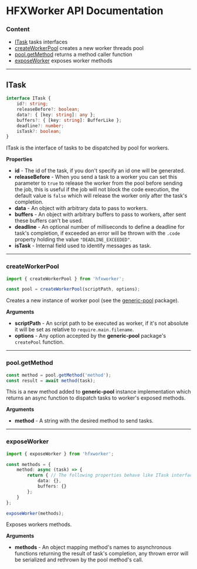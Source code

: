 # HFXWorker API Documentation

### Content

* [ITask](#ITask) tasks interfaces
* [createWorkerPool](#createWorkerPool) creates a new worker threads pool
* [pool.getMethod](#pool+getMethod) returns a method caller function
* [exposeWorker](#exposeWorker) exposes worker methods

----------------------

<a name="ITask"></a>

## ITask

```typescript
interface ITask {
	id?: string;
	releaseBefore?: boolean;
	data?: { [key: string]: any };
	buffers?: { [key: string]: BufferLike };
	deadline?: number;
	isTask?: boolean;
}
```

ITask is the interface of tasks to be dispatched by pool for workers.

**Properties**

* **id** - The id of the task, if you don't specify an id one will be generated.
* **releaseBefore** - When you send a task to a worker you can set this parameter to `true` to release the worker from the pool before sending the job, this is useful if the job will not block the code execution, the default value is `false` which will release the worker only after the task's completion.
* **data** - An object with arbitrary data to pass to workers.
* **buffers** - An object with arbitrary buffers to pass to workers, after sent these buffers can't be used.
* **deadline** - An optional number of milliseconds to define a deadline for task's completion, if exceeded an error will be thrown with the `.code` property holding the value `"DEADLINE_EXCEEDED"`.
* **isTask** - Internal field used to identify messages as task.

----------------------

<a name="createWorkerPool"></a>

### createWorkerPool

```typescript
import { createWorkerPool } from 'hfxworker';

const pool = createWorkerPool(scriptPath, options);
```

Creates a new instance of worker pool (see the [generic-pool](https://www.npmjs.com/package/generic-pool) package).

**Arguments**

* **scriptPath** - An script path to be executed as worker, if it's not absolute it will be set as relative to `require.main.filename`.
* **options** - Any option accepted by the **generic-pool** package's `createPool` function.

----------------------

<a name="pool+getMethod"></a>

### pool.getMethod

```typescript
const method = pool.getMethod('method');
const result = await method(task);
```

This is a new method added to **generic-pool** instance implementation which returns an async function to dispatch tasks to worker's exposed methods.

**Arguments**

* **method** - A string with the desired method to send tasks.

----------------------

<a name="exposeWorker"></a>

### exposeWorker

```typescript
import { exposeWorker } from 'hfxworker';

const methods = {
	method: async (task) => {
		return { // The following properties behave like ITask interface defintion
			data: {},
			buffers: {}
		};
	}
};

exposeWorker(methods);
```

Exposes workers methods.

**Arguments**

* **methods** - An object mapping method's names to asynchronous functions returning the result of task's completion, any thrown error will be serialized and rethrown by the pool method's call.
